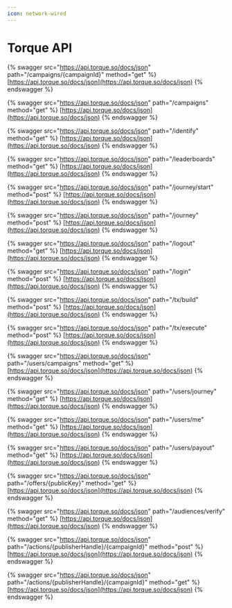 ```yaml
---
icon: network-wired
---
```


# Torque API

{% swagger src="https://api.torque.so/docs/json" path="/campaigns/{campaignId}" method="get" %}
[https://api.torque.so/docs/json](https://api.torque.so/docs/json)
{% endswagger %}

{% swagger src="https://api.torque.so/docs/json" path="/campaigns" method="get" %}
[https://api.torque.so/docs/json](https://api.torque.so/docs/json)
{% endswagger %}

{% swagger src="https://api.torque.so/docs/json" path="/identify" method="get" %}
[https://api.torque.so/docs/json](https://api.torque.so/docs/json)
{% endswagger %}

{% swagger src="https://api.torque.so/docs/json" path="/leaderboards" method="get" %}
[https://api.torque.so/docs/json](https://api.torque.so/docs/json)
{% endswagger %}

{% swagger src="https://api.torque.so/docs/json" path="/journey/start" method="post" %}
[https://api.torque.so/docs/json](https://api.torque.so/docs/json)
{% endswagger %}

{% swagger src="https://api.torque.so/docs/json" path="/journey" method="post" %}
[https://api.torque.so/docs/json](https://api.torque.so/docs/json)
{% endswagger %}

{% swagger src="https://api.torque.so/docs/json" path="/logout" method="get" %}
[https://api.torque.so/docs/json](https://api.torque.so/docs/json)
{% endswagger %}

{% swagger src="https://api.torque.so/docs/json" path="/login" method="post" %}
[https://api.torque.so/docs/json](https://api.torque.so/docs/json)
{% endswagger %}

{% swagger src="https://api.torque.so/docs/json" path="/tx/build" method="post" %}
[https://api.torque.so/docs/json](https://api.torque.so/docs/json)
{% endswagger %}

{% swagger src="https://api.torque.so/docs/json" path="/tx/execute" method="post" %}
[https://api.torque.so/docs/json](https://api.torque.so/docs/json)
{% endswagger %}

{% swagger src="https://api.torque.so/docs/json" path="/users/campaigns" method="get" %}
[https://api.torque.so/docs/json](https://api.torque.so/docs/json)
{% endswagger %}

{% swagger src="https://api.torque.so/docs/json" path="/users/journey" method="get" %}
[https://api.torque.so/docs/json](https://api.torque.so/docs/json)
{% endswagger %}

{% swagger src="https://api.torque.so/docs/json" path="/users/me" method="get" %}
[https://api.torque.so/docs/json](https://api.torque.so/docs/json)
{% endswagger %}

{% swagger src="https://api.torque.so/docs/json" path="/users/payout" method="get" %}
[https://api.torque.so/docs/json](https://api.torque.so/docs/json)
{% endswagger %}

{% swagger src="https://api.torque.so/docs/json" path="/offers/{publicKey}" method="get" %}
[https://api.torque.so/docs/json](https://api.torque.so/docs/json)
{% endswagger %}

{% swagger src="https://api.torque.so/docs/json" path="/audiences/verify" method="get" %}
[https://api.torque.so/docs/json](https://api.torque.so/docs/json)
{% endswagger %}

{% swagger src="https://api.torque.so/docs/json" path="/actions/{publisherHandle}/{campaignId}" method="post" %}
[https://api.torque.so/docs/json](https://api.torque.so/docs/json)
{% endswagger %}

{% swagger src="https://api.torque.so/docs/json" path="/actions/{publisherHandle}/{campaignId}" method="get" %}
[https://api.torque.so/docs/json](https://api.torque.so/docs/json)
{% endswagger %}



